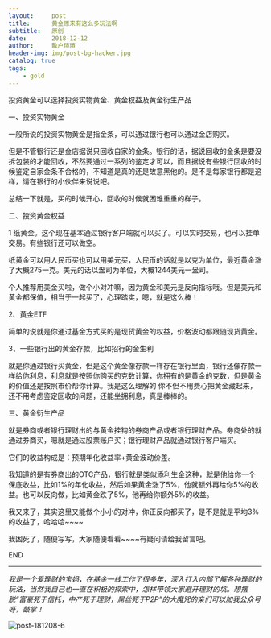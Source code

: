 ```yaml
---
layout:     post
title:      黄金原来有这么多玩法啊
subtitle:   原创
date:       2018-12-12
author:     散户瑄瑄
header-img: img/post-bg-hacker.jpg
catalog: true
tags:
    - gold
---
```


投资黄金可以选择投资实物黄金、黄金权益及黄金衍生产品

一、投资实物黄金

一般所说的投资实物黄金是指金条，可以通过银行也可以通过金店购买。

但是不管银行还是金店据说只回收自家的金条。银行的话，据说回收的金条是要没拆包装的才能回收，不然要通过一系列的鉴定才可以，而且据说有些银行回收的时候鉴定自家金条不合格的，不知道是真的还是故意黑他的。是不是每家银行都是这样，请在银行的小伙伴来说说吧。

总结一下就是，买的时候开心，回收的时候就困难重重的样子。

二、投资黄金权益

1 纸黄金。这个现在基本通过银行客户端就可以买了。可以实时交易，也可以挂单交易。有些银行还可以做空。

纸黄金可以用人民币买也可以用美元买，人民币的话就是以克为单位，最近黄金涨了大概275一克。美元的话以盎司为单位，大概1244美元一盎司。

个人推荐用美金买啦，做个小对冲嘛，因为黄金和美元是反向指标哦。但是美元和黄金都保值，相当于一起买了，心理踏实，嗯，就是这么棒！

2、黄金ETF

简单的说就是你通过基金方式买的是现货黄金的权益，价格波动都跟随现货黄金。

3、一些银行出的黄金存款，比如招行的金生利

就是你通过银行买黄金，但是这个黄金像存款一样存在银行里面，银行还像存款一样给你利息，利息就是按照你购买的克数计算，你拥有的是黄金的克数，但是黄金的价值还是按照市价帮你计算。我是这么理解的 你不但不用费心把黄金藏起来，还不用考虑鉴定回收的问题，还能坐拥利息，真是棒棒的。



三、黄金衍生产品

就是券商或者银行理财出的与黄金挂钩的券商产品或者银行理财产品。券商处的就通过券商买，嗯就是通过股票账户买；银行理财产品就通过银行客户端买。

它们的收益构成是：预期年化收益率+黄金波动价差。

我知道的是有券商出的OTC产品，银行就是类似添利生金这种，就是他给你一个保底收益，比如1%的年化收益，然后如果黄金涨了5%，他就额外再给你5%的收益。也可以反向做，比如黄金跌了5%，他再给你额外5%的收益。

我又来了，其实这里又能做个小小的对冲，你正反向都买了，是不是就是平均3%的收益了，哈哈哈~~~~

我困死了，随便写写，大家随便看看~~~~有疑问请给我留言吧。



END

------

*我是一个爱理财的宝妈，在基金一线工作了很多年，深入打入内部了解各种理财的玩法，当然我自己也一直在积极的探索中，怎样带领大家避开理财的坑。想摆脱“富豪死于信托，中产死于理财，屌丝死于P2P”的大魔咒的亲们可以加我公众号呀，鼓掌！*

![post-181208-6](/../../../../hughhw.github.io/img/post-181208-6.jpg)